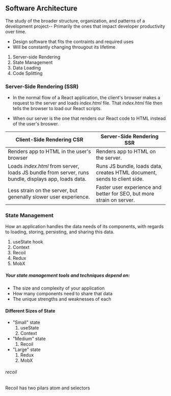 ## Software Architecture
The study of the broader structure, organization, and patterns of a development project--
Primarily the ones that impact developer productivity over time.

* Design software that fits the contraints and required uses
* Will be constantly changing througout its lifetime

1. Server-side Rendering
2. State Management
3. Data Loading
4. Code Splitting


### Server-Side Rendering (SSR)
* In the normal flow of a React application, the client's browser makes a request to the server and loads *index.html* file. That *index.html*
file then tells the browser to load our React scripts.

* When our server is the one that renders our React code to HTML instead of the user's broswer.

|                               Client-Side Rendering CSR                                             |                           Server-Side Rendering SSR                      |
|-----------------------------------------------------------------------------------------------------|--------------------------------------------------------------------------|
| Renders app to HTML in the user's browser                                                           | Renders app to HTML on the server.                                       |
| Loads *index.html* from server, loads JS bundle from server, runs bundle, displays app, loads data. | Runs JS bundle, loads data, creates HTML document, sends to client side. |
| Less strain on the server, but genenally slower user experience.                                    | Faster user experience and better for SEO, but more strain on server.    |



### State Management
How an application handles the data needs of its components, with regards to loading, storing, persisting, and sharing this data.

1. useState hook
2. Context
3. Recoil
4. Redux
5. MobX

##### Your state management tools and techniques depend on:
* The size and complexity of your application
* How many components need to share that data
* The unique strengths and weaknesses of each

#### Different Sizes of State
* "Small" state
  1. useState
  2. Context
* "Medium" state
  1. Recoil
* "Large" state
  1. Redux
  2. MobX

###### recoil
Recoil has two pilars atom and selectors
